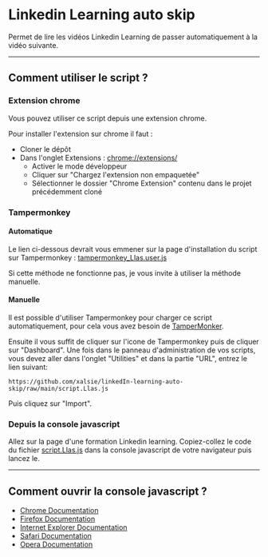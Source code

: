 # Linkedin Learning auto skip

Permet de lire les vidéos Linkedin Learning de passer automatiquement à la vidéo suivante.

---

## Comment utiliser le script ?
### Extension chrome

Vous pouvez utiliser ce script depuis une extension chrome.

Pour installer l'extension sur chrome il faut :  
  - Cloner le dépôt
  - Dans l'onglet Extensions : [chrome://extensions/](chrome://extensions/)
    - Activer le mode développeur
    - Cliquer sur "Chargez l'extension non empaquetée"
    - Sélectionner le dossier "Chrome Extension" contenu dans le projet précédemment cloné

### Tampermonkey
#### Automatique

Le lien ci-dessous devrait vous emmener sur la page d'installation du script sur Tampermonkey : [tampermonkey_Llas.user.js](https://github.com/xalsie/linkedIn-learning-auto-skip/raw/main/tampermonkey_Llas.user.js)

Si cette méthode ne fonctionne pas, je vous invite à utiliser la méthode manuelle.

#### Manuelle

Il est possible d'utiliser Tampermonkey pour charger ce script automatiquement, pour cela vous avez besoin de [TamperMonker](https://tampermonkey.net/).

Ensuite il vous suffit de cliquer sur l'icone de Tampermonkey puis de cliquer sur "Dashboard". Une fois dans le panneau d'administration de vos scripts, vous devez aller dans l'onglet "Utilities" et dans la partie "URL", entrez le lien suivant:

```
https://github.com/xalsie/linkedIn-learning-auto-skip/raw/main/script.Llas.js
```

Puis cliquez sur "Import".

### Depuis la console javascript

Allez sur la page d'une formation Linkedin learning.
Copiez-collez le code du fichier [script.Llas.js](https://github.com/xalsie/linkedIn-learning-auto-skip/raw/main/script.Llas.js) dans la console javascript de votre navigateur puis lancez le.

---

## Comment ouvrir la console javascript ?

- [Chrome Documentation](https://developer.chrome.com/devtools/docs/shortcuts)
- [Firefox Documentation](https://developer.mozilla.org/en-US/docs/Tools/Keyboard_shortcuts)
- [Internet Explorer Documentation](https://msdn.microsoft.com/en-us/library/ie/dn322041%28v=vs.85%29.aspx)
- [Safari Documentation](https://support.apple.com/en-ie/guide/safari-developer/keyboard-shortcuts-reference-dev654e5967f/mac)
- [Opera Documentation](http://www.opera.com/dragonfly/documentation/)
